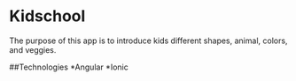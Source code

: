 # Kidschool

The purpose of this app is to introduce kids different shapes, animal, colors, and  veggies.

##Technologies
*Angular
*Ionic
